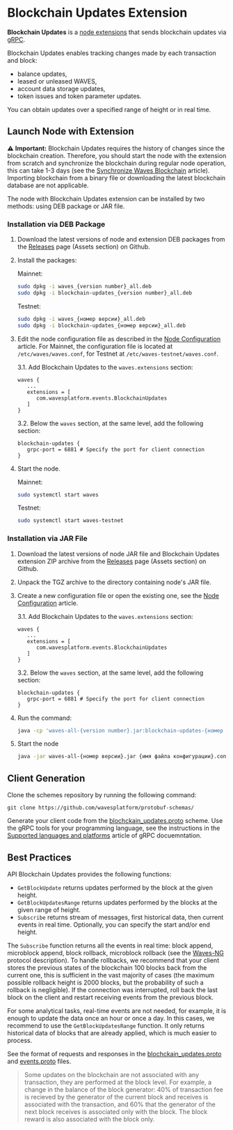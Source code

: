 # Blockchain Updates Extension

**Blockchain Updates** is a [node extensions](/en/waves-node/extensions/) that sends blockchain updates via [gRPC](https://en.wikipedia.org/wiki/GRPC).

Blockchain Updates enables tracking changes made by each transaction and block:

* balance updates,
* leased or unleased WAVES,
* account data storage updates,
* token issues and token parameter updates.

You can obtain updates over a specified range of height or in real time.

## Launch Node with Extension

:warning: **Important:** Blockchain Updates requires the history of changes since the blockchain creation. Therefore, you should start the node with the extension from scratch and synchronize the blockchain during regular node operation, this can take 1-3 days (see the [Synchronize Waves Blockchain](/en/waves-node/options-for-getting-actual-blockchain/) article). Importing blockchain from a binary file or downloading the latest blockchain database are not applicable.

The node with Blockchain Updates extension can be installed by two methods: using DEB package or JAR file.

### Installation via DEB Package

1. Download the latest versions of node and extension DEB packages from the [Releases](https://github.com/wavesplatform/Waves/releases) page (Assets section) on Github.

2. Install the packages:

   Mainnet:

   ```bash
   sudo dpkg -i waves_{version number}_all.deb
   sudo dpkg -i blockchain-updates_{version number}_all.deb
   ```

   Testnet:

   ```bash
   sudo dpkg -i waves_{номер версии}_all.deb
   sudo dpkg -i blockchain-updates_{номер версии}_all.deb
   ```

3. Edit the node configuration file as described in the [Node Configuration](/en/waves-node/node-configuration) article. For Mainnet, the configuration file is located at `/etc/waves/waves.conf`, for Testnet at `/etc/waves-testnet/waves.conf`.

   3.1. Add Blockchain Updates to the `waves.extensions` section:
   
   ```
   waves {
      ...
      extensions = [
         com.wavesplatform.events.BlockchainUpdates
      ]
   }
   ```

   3.2. Below the `waves` section, at the same level, add the following section:

   ```
   blockchain-updates {
      grpc-port = 6881 # Specify the port for client connection
   }
   ```

4. Start the node.

   Mainnet:

   ```bash
   sudo systemctl start waves
   ```

   Testnet:

   ```bash
   sudo systemctl start waves-testnet
   ```

### Installation via JAR File

1. Download the latest versions of node JAR file and Blockchain Updates extension ZIP archive from the [Releases](https://github.com/wavesplatform/Waves/releases) page (Assets section) on Github.

2. Unpack the TGZ archive to the directory containing node's JAR file.

3. Create a new configuration file or open the existing one, see the [Node Configuration](/en/waves-node/node-configuration) article. 

   3.1. Add Blockchain Updates to the `waves.extensions` section:
   
   ```
   waves {
      ...
      extensions = [
         com.wavesplatform.events.BlockchainUpdates
      ]
   }
   ```

   3.2. Below the `waves` section, at the same level, add the following section:

   ```
   blockchain-updates {
      grpc-port = 6881 # Specify the port for client connection
   }
   ```

4. Run the command:

   ```bash
   java -cp 'waves-all-{version number}.jar:blockchain-updates-{номер версии}/lib/*' com.wavesplatform.Application {configuration file name}.conf
   ```

5. Start the node

   ```bash
   java -jar waves-all-{номер версии}.jar {имя файла конфигурации}.conf.
   ```

## Client Generation

Clone the schemes repository by running the following command:

```
git clone https://github.com/wavesplatform/protobuf-schemas/
```

Generate your client code from the [blochckain_updates.proto](https://github.com/wavesplatform/protobuf-schemas/blob/master/proto/waves/events/grpc/blockchain_updates.proto) scheme. Use the gRPC tools for your programming language, see the instructions in the [Supported languages and platforms](https://www.grpc.io/docs/languages/) article of gRPC docuemntation.

## Best Practices

API Blockchain Updates provides the following functions:
* `GetBlockUpdate` returns updates performed by the block at the given height.
* `GetBlockUpdatesRange` returns updates performed by the blocks at the given range of height.
* `Subscribe` returns stream of messages, first historical data, then current events in real time. Optionally, you can specify the start and/or end height.

The `Subscribe` function returns all the events in real time: block append, microblock append, block rollback, microblock rollback (see the [Waves-NG](/en/blockchain/waves-protocol/waves-ng-protocol) protocol description). To handle rollbacks, we recommend that your client stores the previous states of the blockchain 100 blocks back from the current one, this is sufficient in the vast majority of cases (the maximum possible rollback height is 2000 blocks, but the probability of such a rollback is negligible). If the connection was interrupted, roll back the last block on the client and restart receiving events from the previous block.

For some analytical tasks, real-time events are not needed, for example, it is enough to update the data once an hour or once a day. In this cases, we recommend to use the `GetBlockUpdatesRange` function. It only returns historical data of blocks that are already applied, which is much easier to process.

See the format of requests and responses in the [blochckain_updates.proto](https://github.com/wavesplatform/protobuf-schemas/blob/master/proto/waves/events/grpc/blockchain_updates.proto) and [events.proto](https://github.com/wavesplatform/protobuf-schemas/blob/master/proto/waves/events/events.proto) files.

> Some updates on the blockchain are not associated with any transaction, they are performed at the block level. For example, a change in the balance of the block generator: 40% of transaction fee is recieved by the generator of the current block and receives is associated with the transaction, and 60% that the generator of the next block receives is associated only with the block. The block reward is also associated with the block only.
